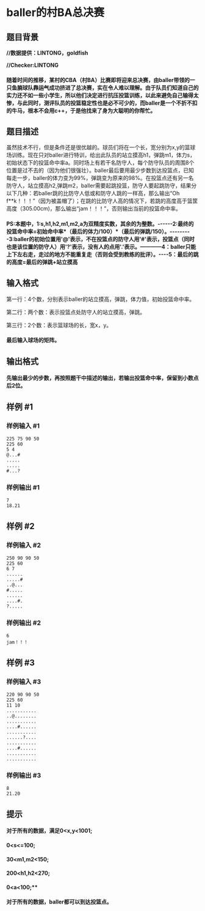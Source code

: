 # baller的村BA总决赛

## 题目背景

**//数据提供：LINTONG，goldfish**

**//Checker:LINTONG**

#### 随着时间的推移，某村的CBA（村BA）比赛即将迎来总决赛，由baller带领的一只鱼腩球队~~靠运气~~成功挤进了总决赛，实在令人难以理解。由于队员们知道自己的实力还不如一些小学生，所以他们决定进行抗压投篮训练，以此来避免自己输得太惨，与此同时，测评队员的投篮稳定性也是必不可少的，而baller是一个不折不扣的牛马，根本不会用c++，于是他找来了身为大聪明的你帮忙。

## 题目描述

虽然技术不行，但是条件还是很优越的。球员们将在一个长，宽分别为x,y的篮球场训练。现在只对baller进行特训，给出此队员的站立摸高h1，弹跳m1，体力s，初始状态下的投篮命中率a。同时场上有若干名防守人，每个防守队员的周围8个位置是过不去的（因为他们很强壮）。baller最后要用最少步数到达投篮点，已知每走一步，baller的体力变为99%，弹跳变为原来的98%。在投篮点还有另一名防守人，站立摸高h2,弹跳m2，baller需要起跳投篮，防守人要起跳防守，结果分以下几种：若baller跳的比防守人低或和防守人跳的一样高，那么输出“Oh f**k！！！”（因为被盖帽了）；在跳的比防守人高的情况下，若跳的高度高于篮筐高度（305.00cm)，那么输出“jam！！！”，否则输出当前的投篮命中率。

#### PS:本题中，1:s,h1,h2,m1,m2,a为双精度实数，其余的为整数。------2:最终的投篮命中率=初始命中率*（最后的体力/100）*（最后的弹跳/150）。---------3:baller的初始位置用'@'表示，不在投篮点的防守人用'#'表示，投篮点（同时也是该位置的防守人）用'?'表示，没有人的点用'.'表示。————4：baller只能上下左右走，走过的地方不能重复走（否则会受到教练的批评）。----5：最后的跳的高度=最后的弹跳+站立摸高

## 输入格式

第一行：4个数，分别表示baller的站立摸高，弹跳，体力值，初始投篮命中率。

 第二行：两个数：表示投篮点处防守人的站立摸高，弹跳。

 第三行：2个数：表示篮球场的长，宽x，y。

#### 最后输入球场的矩阵。

## 输出格式

#### 先输出最少的步数，再按照题干中描述的输出，若输出投篮命中率，保留到小数点后2位。

## 样例 #1

### 样例输入 #1

```
225 75 90 50
225 60
5 4
@...#
.....
..... 
#...?
```

### 样例输出 #1

```
7
18.21
```

## 样例 #2

### 样例输入 #2

```
250 90 90 50
225 60
6 7 
......
.....#
..@...
#.....
......
....#.
?.....
```

### 样例输出 #2

```
6
jam！！！
```

## 样例 #3

### 样例输入 #3

```
220 90 90 50
225 60
11 10
........... 
..@........
...........
....#......
...........
......?....
...........
....#......
...........
...........
```

### 样例输出 #3

```
8
21.20
```

## 提示

#### 对于所有的数据，满足0<x,y<1001;

#### 0<s<=100;

#### 30<m1,m2<150;

#### 200<h1,h2<270;

#### 0<a<100;**

#### **对于所有的数据，baller都可以到达投篮点。**
